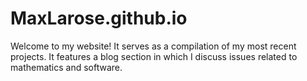 # MaxLarose.github.io

Welcome to my website! It serves as a compilation of my most recent projects. It features a blog section in which I discuss issues related to mathematics and software.
